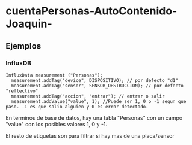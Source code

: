 # cuentaPersonas-AutoContenido-Joaquin-

## Ejemplos
### InfluxDB
```
InfluxData measurement ("Personas");
  measurement.addTag("device", DISPOSITIVO); // por defecto "d1"
  measurement.addTag("sensor", SENSOR_OBSTRUCCION); // por defecto "reflectivo"
  measurement.addTag("accion", "entrar"); // entrar o salir
  measurement.addValue("value", 1); //Puede ser 1, 0 o -1 segun que paso. -1 es que salio alguien y 0 es error detectado.
```

En terminos de base de datos, hay una tabla "Personas" con un campo "value" con los posibles valores 1, 0 y -1. 

El resto de etiquetas son para filtrar si hay mas de una placa/sensor
